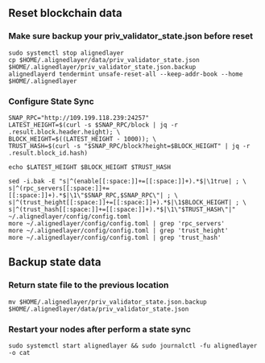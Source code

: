 ## Reset blockchain data
### Make sure backup your priv_validator_state.json before reset
```
sudo systemctl stop alignedlayer
cp $HOME/.alignedlayer/data/priv_validator_state.json $HOME/.alignedlayer/priv_validator_state.json.backup
alignedlayerd tendermint unsafe-reset-all --keep-addr-book --home $HOME/.alignedlayer
```
### Configure State Sync
```
SNAP_RPC="http://109.199.118.239:24257"
LATEST_HEIGHT=$(curl -s $SNAP_RPC/block | jq -r .result.block.header.height); \
BLOCK_HEIGHT=$((LATEST_HEIGHT - 1000)); \
TRUST_HASH=$(curl -s "$SNAP_RPC/block?height=$BLOCK_HEIGHT" | jq -r .result.block_id.hash)
```
```
echo $LATEST_HEIGHT $BLOCK_HEIGHT $TRUST_HASH
```
```
sed -i.bak -E "s|^(enable[[:space:]]+=[[:space:]]+).*$|\1true| ; \
s|^(rpc_servers[[:space:]]+=[[:space:]]+).*$|\1\"$SNAP_RPC,$SNAP_RPC\"| ; \
s|^(trust_height[[:space:]]+=[[:space:]]+).*$|\1$BLOCK_HEIGHT| ; \
s|^(trust_hash[[:space:]]+=[[:space:]]+).*$|\1\"$TRUST_HASH\"|" ~/.alignedlayer/config/config.toml
more ~/.alignedlayer/config/config.toml | grep 'rpc_servers'
more ~/.alignedlayer/config/config.toml | grep 'trust_height'
more ~/.alignedlayer/config/config.toml | grep 'trust_hash'
```
## Backup state data
### Return state file to the previous location
```
mv $HOME/.alignedlayer/priv_validator_state.json.backup $HOME/.alignedlayer/data/priv_validator_state.json
```
### Restart your nodes after perform a state sync
```
sudo systemctl start alignedlayer && sudo journalctl -fu alignedlayer -o cat
```